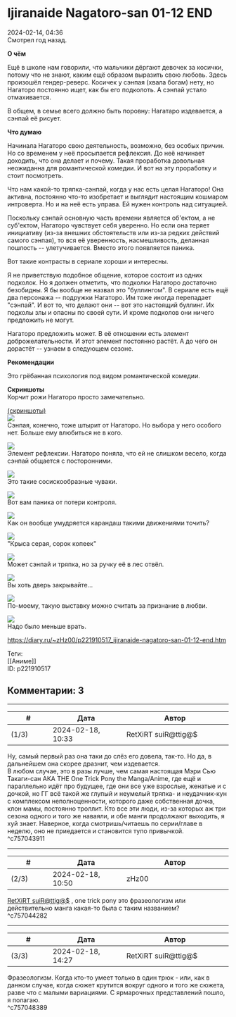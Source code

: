 Ijiranaide Nagatoro-san 01-12 END
=================================

  
2024-02-14, 04:36  
 Смотрел год назад.   
   
  **О чём**    
   
 Ещё в школе нам говорили, что мальчики дёргают девочек за косички, потому что не знают, каким ещё образом выразить свою любовь. Здесь произошёл гендер-реверс. Косичек у сэнпая (хвала богам) нету, но Нагаторо постоянно ищет, как бы его подколоть. А сэнпай устало отмахивается.   
   
 В общем, в семье всего должно быть поровну: Нагатаро издевается, а сэнпай её рисует.   
   
  **Что думаю**    
   
 Начинала Нагаторо свою деятельность, возможно, без особых причин. Но со временем у неё просыпается рефлексия. До неё начинает доходить, что она делает и почему. Такая проработка довольная неожиданна для романтической комедии. И вот на эту проработку и стоит посмотреть.   
   
 Что нам какой-то тряпка-сэнпай, когда у нас есть целая Нагаторо! Она активна, постоянно что-то изобретает и выглядит настоящим кошмаром интроверта. Но и на неё есть управа. Ей нужен контроль над ситуацией.   
   
 Поскольку сэнпай основную часть времени является об'ектом, а не суб'ектом, Нагаторо чувствует себя уверенно. Но если она теряет инициативу (из-за внешних обстоятельств или из-за редких действий самого сэнпая), то вся её уверенность, насмешливость, деланная пошлость -- улетучивается. Вместо этого появляется паника.   
   
 Вот такие контрасты в сериале хороши и интересны.   
   
 Я не приветствую подобное общение, которое состоит из одних подколок. Но я должен отметить, что подколки Нагаторо достаточно безобидны. Я бы вообще не назвал это "буллингом". В сериале есть ещё два персонажа -- подружки Нагаторо. Им тоже иногда перепадает "сэнпай". И вот то, что делают они -- вот это настоящий буллинг. Их подколы злы и опасны по своей сути. И кроме подколов они ничего предложить не могут.   
   
 Нагаторо предложить может. В её отношении есть элемент доброжелательности. И этот элемент постоянно растёт. А до чего он дорастёт -- узнаем в следующем сезоне.   
   
   
  **Рекомендации**    
   
 Это грёбанная психология под видом романтической комедии.   
   
  **Скриншоты**    
 Корчит рожи Нагаторо просто замечательно.   
   
  [(скриншоты)](https://zHz00.diary.ru/p221910517.htm?index=1#linkmore221910517m1)       
  [![](pics/XIT8Nl.jpg)](https://yapx.ru/image/XIT8N)    
 Сэнпая, конечно, тоже штырит от Нагаторо. Но выбора у него особого нет. Больше ему влюбиться не в кого.   
   
  [![](pics/XIT8Ol.jpg)](https://yapx.ru/image/XIT8O)    
 Элемент рефлексии. Нагаторо поняла, что ей не слишком весело, когда сэнпай общается с посторонними.   
   
  [![](pics/XIT8Pl.jpg)](https://yapx.ru/image/XIT8P)    
 Это такие сосискообразные чуваки.   
   
  [![](pics/XIT8Ql.jpg)](https://yapx.ru/image/XIT8Q)    
 Вот вам паника от потери контроля.   
   
  [![](pics/XIT8Rl.jpg)](https://yapx.ru/image/XIT8R)    
 Как он вообще умудряется карандаш такими движениями точить?   
   
  [![](pics/XIT8Sl.jpg)](https://yapx.ru/image/XIT8S)    
 "Крыса серая, сорок копеек"   
   
  [![](pics/XIT8Tl.jpg)](https://yapx.ru/image/XIT8T)    
 Может сэнпай и тряпка, но за ручку её в лес отвёл.   
   
  [![](pics/XIT8Ul.jpg)](https://yapx.ru/image/XIT8U)    
 Вы хоть дверь закрывайте...   
   
  [![](pics/XIT8Vl.jpg)](https://yapx.ru/image/XIT8V)    
 По-моему, такую выставку можно считать за признание в любви.   
   
  [![](pics/XIT8Wl.jpg)](https://yapx.ru/image/XIT8W)    
 Надо было меньше врать.   
      
  
<https://diary.ru/~zHz00/p221910517_ijiranaide-nagatoro-san-01-12-end.htm>  
  
Теги:  
[[Аниме]]  
ID: p221910517  


Комментарии: 3
--------------

  


---



|         #         |              Дата              |                     Автор                     |           ID           |
| --- | --- | --- | --- |
| (1/3) | 2024-02-18, 10:33 | RetXiRT suiR@ttig@$ | c757043911 |

  
 Ну, самый первый раз она таки до слёз его довела, так-то. Но да, в дальнейшем она скорее дразнит, чем издевается.   
 В любом случае, это в разы лучше, чем самая настоящая Мэри Сью Такаги-сан АКА THE One Trick Pony the Manga/Anime, где ещё и параллельно идёт про будущее, где они все уже взрослые, женатые и с дочкой, но ГГ всё такой же глупый и неумелый тряпка- и неудачник-кун с комплексом неполноценности, которого даже собственная дочка, клон мамы, постоянно троллит. Кто все эти люди, из-за которых аж три сезона одного и того же наваяли, и обе манги продолжают выходить, я хуй знает. Наверное, когда смотришь/читаешь по серии/главе в неделю, оно не приедается и становится тупо привычкой.   
 ^c757043911

---



|         #         |              Дата              |                     Автор                     |           ID           |
| --- | --- | --- | --- |
| (2/3) | 2024-02-18, 10:50 | zHz00 | c757044282 |

  
  [RetXiRT suiR@ttig@$](https://Hellspawn.diary.ru "Atomicautionuclear")  , one trick pony это фразеологизм или действительно манга какая-то была с таким названием?   
 ^c757044282

---



|         #         |              Дата              |                     Автор                     |           ID           |
| --- | --- | --- | --- |
| (3/3) | 2024-02-18, 14:27 | RetXiRT suiR@ttig@$ | c757048389 |

  
 Фразеологизм. Когда кто-то умеет только в один трюк - или, как в данном случае, когда сюжет крутится вокруг одного и того же сюжета, разве что с малыми вариациями. С ярмарочных представлений пошло, я полагаю.   
 ^c757048389